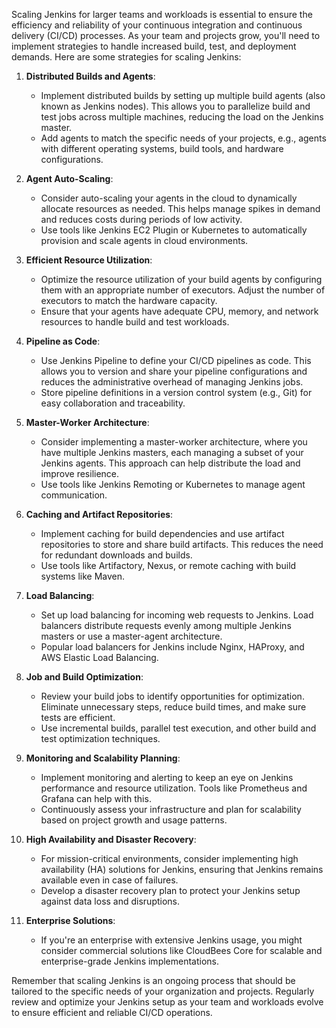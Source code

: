 Scaling Jenkins for larger teams and workloads is essential to ensure the efficiency and reliability of your continuous integration and continuous delivery (CI/CD) processes. As your team and projects grow, you'll need to implement strategies to handle increased build, test, and deployment demands. Here are some strategies for scaling Jenkins:

1. **Distributed Builds and Agents**:
   - Implement distributed builds by setting up multiple build agents (also known as Jenkins nodes). This allows you to parallelize build and test jobs across multiple machines, reducing the load on the Jenkins master.
   - Add agents to match the specific needs of your projects, e.g., agents with different operating systems, build tools, and hardware configurations.

2. **Agent Auto-Scaling**:
   - Consider auto-scaling your agents in the cloud to dynamically allocate resources as needed. This helps manage spikes in demand and reduces costs during periods of low activity.
   - Use tools like Jenkins EC2 Plugin or Kubernetes to automatically provision and scale agents in cloud environments.

3. **Efficient Resource Utilization**:
   - Optimize the resource utilization of your build agents by configuring them with an appropriate number of executors. Adjust the number of executors to match the hardware capacity.
   - Ensure that your agents have adequate CPU, memory, and network resources to handle build and test workloads.

4. **Pipeline as Code**:
   - Use Jenkins Pipeline to define your CI/CD pipelines as code. This allows you to version and share your pipeline configurations and reduces the administrative overhead of managing Jenkins jobs.
   - Store pipeline definitions in a version control system (e.g., Git) for easy collaboration and traceability.

5. **Master-Worker Architecture**:
   - Consider implementing a master-worker architecture, where you have multiple Jenkins masters, each managing a subset of your Jenkins agents. This approach can help distribute the load and improve resilience.
   - Use tools like Jenkins Remoting or Kubernetes to manage agent communication.

6. **Caching and Artifact Repositories**:
   - Implement caching for build dependencies and use artifact repositories to store and share build artifacts. This reduces the need for redundant downloads and builds.
   - Use tools like Artifactory, Nexus, or remote caching with build systems like Maven.

7. **Load Balancing**:
   - Set up load balancing for incoming web requests to Jenkins. Load balancers distribute requests evenly among multiple Jenkins masters or use a master-agent architecture.
   - Popular load balancers for Jenkins include Nginx, HAProxy, and AWS Elastic Load Balancing.

8. **Job and Build Optimization**:
   - Review your build jobs to identify opportunities for optimization. Eliminate unnecessary steps, reduce build times, and make sure tests are efficient.
   - Use incremental builds, parallel test execution, and other build and test optimization techniques.

9. **Monitoring and Scalability Planning**:
   - Implement monitoring and alerting to keep an eye on Jenkins performance and resource utilization. Tools like Prometheus and Grafana can help with this.
   - Continuously assess your infrastructure and plan for scalability based on project growth and usage patterns.

10. **High Availability and Disaster Recovery**:
    - For mission-critical environments, consider implementing high availability (HA) solutions for Jenkins, ensuring that Jenkins remains available even in case of failures.
    - Develop a disaster recovery plan to protect your Jenkins setup against data loss and disruptions.

11. **Enterprise Solutions**:
    - If you're an enterprise with extensive Jenkins usage, you might consider commercial solutions like CloudBees Core for scalable and enterprise-grade Jenkins implementations.

Remember that scaling Jenkins is an ongoing process that should be tailored to the specific needs of your organization and projects. Regularly review and optimize your Jenkins setup as your team and workloads evolve to ensure efficient and reliable CI/CD operations.